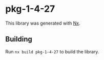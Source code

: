 # pkg-1-4-27

This library was generated with [Nx](https://nx.dev).

## Building

Run `nx build pkg-1-4-27` to build the library.
